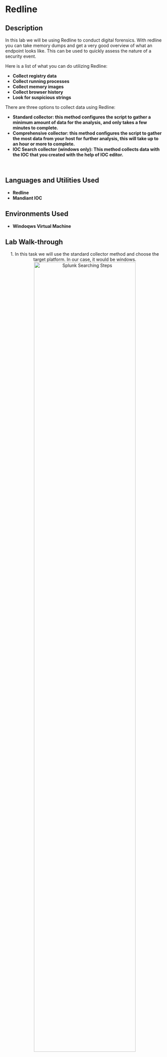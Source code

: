 <h1>Redline</h1>

<h2>Description</h2>
In this lab we will be using Redline to conduct digital forensics. With redline you can take memory dumps and get a very good overview of what an endpoint looks like. This can be used to quickly assess the nature of a security event.

Here is a list of what you can do utilizing Redline:

- <b>Collect registry data</b>
- <b>Collect running processes</b>
- <b>Collect memory  images</b>
- <b>Collect browser history</b>
- <b>Look for suspicious strings</b>

There are three options to collect data using Redline:

- <b>Standard collector: this method configures the script to gather a minimum amount of data for the analysis, and only takes a few minutes to complete.</b>
- <b>Comprehensive collector: this method configures the script to gather the most data from your host for further analysis, this will take up to an hour or more to complete.</b>
- <b>IOC Search collector (windows only): This method collects data with the IOC that you created with the help of IOC editor.</b>
<br />


<h2>Languages and Utilities Used</h2>

- <b>Redline</b>
- <b>Mandiant IOC</b>

<h2>Environments Used </h2>

- <b>Windoqws Virtual Machine</b>

<h2>Lab Walk-through</h2>

<p align="center">
1. In this task we will use the standard collector method and choose the target platform. In our case, it would be windows. <br/>
<img src="https://imgur.com/dbO7vSk.png" height="80%" width="80%" alt="Splunk Searching Steps"/>
<br />
<br />
2. In the Review script configuration, click on edit your script, this is a very important step since you can select what data needs to be collected. <br/>
<img src="https://imgur.com/y9KD7va.png" height="80%" width="80%" alt="Splunk Searching Steps"/>
<br />
<br />
3. After configuring this we can go ahead and choose a folder to save our collected data to. You can choose any folder just make sure it is empty before.<br/>
<img src="https://imgur.com/uyMit1a.png" height="80%" width="80%" alt="Splunk Searching Steps"/>
<br />
<br />
4. Once ‘okay’ is selected, a pop-up will appear and it will show steps you need to do to collect data from the host. A script named ‘RunRedlineAudit’ will appear. Run this script as Administrator to be able to collect all the data we need.<br/>
<img src="https://imgur.com/YCRkKyo.png" height="80%" width="80%" alt="Splunk Searching Steps"/>
 <br />
<br />
5. This will open up a Command prompt script once you run it. It might take up to 30 minutes to complete.<br/>
<img src="https://imgur.com/aRrOceW.png" height="80%" width="80%" alt="Splunk Searching Steps"/><br />
<br />
6. Once your analysis is done you will find it in the sessions folder. Since we have only run the script once it should be named AnalysisSession1. Run the .mans file and the data will be imported directly into redline.  <br/>
<img src="https://imgur.com/RGPJNJA.png" height="80%" width="80%" alt="Splunk Searching Steps"/><br />
<br />
7. First, we want to find out the OS of the system we just scanned. To find this we can click on the system information and look under the Operating System information table.<br/>
<img src="https://imgur.com/o0itvQs.png" height="80%" width="80%" alt="Splunk Searching Steps"/><br />
<br />
8. Next we will look at the scheduled tasks to see if anything is suspicious. Click on the Tasks on the left and analyze all the scheduled tasks. You should find something that sticks out and shouldn’t be there.  <br/>
<img src="https://imgur.com/6tCBcEC.png" height="80%" width="80%" alt="Splunk Searching Steps"/>
 <br />
<br />
9. There is a new System Event ID created by the intruder, search for events with the source name THM-Redline-User to find the event ID.<br/>
<img src="https://imgur.com/o0kbTUY.png" height="80%" width="80%" alt="Splunk Searching Steps"/>
 <br />
<br />
10. The intruder downloaded something onto the system, let’s look at our file downloads to see if there is anything out of the ordinary. After looking at the downloads you should find an app that sounds suspicious. You can see where it was downloaded and the website it was downloaded from. <br/>
<img src="https://imgur.com/katVoDg.png" height="80%" width="80%" alt="Splunk Searching Steps"/>
 <br />
<br />
11. For the next task we will look at the IOC editor. This should be located on your VM next to Redline on the task bar. IOC stands for Indicators of compromise; these are artifacts of potential compromises and intrusions on a host. We want to take some artifacts from a possible intrusion. We can load up our received artifacts into the system like this. <br/>
<img src="https://imgur.com/OOObWGB.png" height="80%" width="80%" alt="Splunk Searching Steps"/>
 <br />
<br />
12.	Next load up your saved IOC and run it in redline.<br/>
<img src="https://imgur.com/t9ttEYo.png" height="80%" width="80%" alt="Splunk Searching Steps"/>
 <br />
<br />
13. It will take a little bit of time to load up, once it is finished you will see the report pop up with ‘hits’. Here you can find out all the information about the file that matched up with the IOC file you created. <br/>
<img src="https://imgur.com/7IOOkdk.png" height="80%" width="80%" alt="Splunk Searching Steps"/>
 <br />
<br />
14. After listing out all the artifacts let’s analyze another endpoint. Click on the file on the desktop and run the .mans file. Let’s find out the product name/ OS. Like we did earlier, open the system information.  <br/>
<img src="https://imgur.com/amu9gBT.png" height="80%" width="80%" alt="Splunk Searching Steps"/>
 <br />
<br />
15. Next let’s look at the note that was left on the desktop for Charles. We can look by looking at the file system and analyze Charles’ desktop.  <br/>
<img src="https://imgur.com/mphHMvp.png" height="80%" width="80%" alt="Splunk Searching Steps"/>
 <br />
<br />
16. Now we want to see the Windows Defender service that ran, we can go to windows services to find that. Filter by Windows Defender and it should pop up. <br/>
<img src="https://imgur.com/VYwfJQv.png" height="80%" width="80%" alt="Splunk Searching Steps"/>
 <br />
<br />
17. The user manually downloaded a zip file, we can find this in the File Download History. Click on that and filter for zip files or manual downloads.<br/>
<img src="https://imgur.com/KeWe4jh.png" height="80%" width="80%" alt="Splunk Searching Steps"/>
 <br />
<br />
18. Now we need to look for the name of the executable that was dropped on the user’s desktop. To do this we can go back to the desktop and analyze the executables.  <br/>
<img src="https://imgur.com/tpTfSxM.png" height="80%" width="80%" alt="Splunk Searching Steps"/>
 <br />
<br />
19. Take the file hash and search it on Virus Total. Here we can see that this is in fact a program called Cerber. <br/>
<img src="https://imgur.com/PUZF9A8.png" height="80%" width="80%" alt="Splunk Searching Steps"/>
</p>

<!--
 ```diff
- text in red
+ text in green
! text in orange
# text in gray
@@ text in purple (and bold)@@
```
--!>
